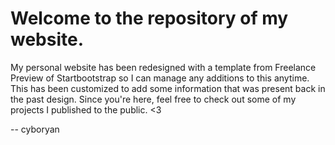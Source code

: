 # Welcome to the repository of my website.

My personal website has been redesigned with a template from Freelance Preview of Startbootstrap so I can manage any additions to this anytime. This has been customized to add some information that was present back in the past design. Since you're here, feel free to check out some of my projects I published to the public. <3

-- cyboryan
